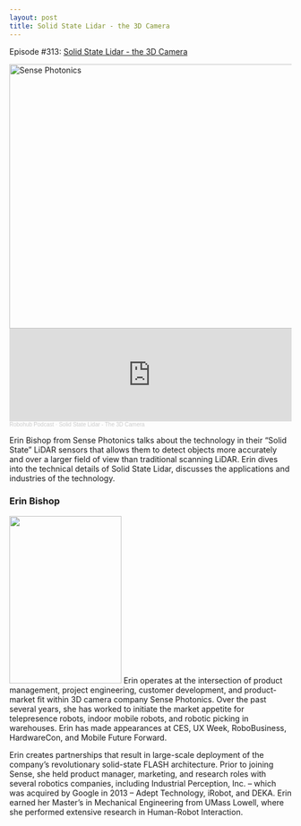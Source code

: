 ```yaml
---
layout: post
title: Solid State Lidar - the 3D Camera
---
```

Episode #313: <a href="https://robohub.org/solid-state-lidar-the-3d-camera/">Solid State Lidar - the 3D Camera</a>

<img src="https://robohub.org/wp-content/uploads/2020/06/point-cloud-building.png" alt="Sense Photonics" width="960" height="472" class="aligncenter size-full wp-image-174238" />

<iframe width="100%" height="166" scrolling="no" frameborder="no" allow="autoplay" src="https://w.soundcloud.com/player/?url=https%3A//api.soundcloud.com/tracks/848691523&color=%23ff5500&auto_play=false&hide_related=false&show_comments=true&show_user=true&show_reposts=false&show_teaser=true"></iframe><div style="font-size: 10px; color: #cccccc;line-break: anywhere;word-break: normal;overflow: hidden;white-space: nowrap;text-overflow: ellipsis; font-family: Interstate,Lucida Grande,Lucida Sans Unicode,Lucida Sans,Garuda,Verdana,Tahoma,sans-serif;font-weight: 100;"><a href="https://soundcloud.com/robohubpodcast" title="Robohub Podcast" target="_blank" style="color: #cccccc; text-decoration: none;" rel="noopener noreferrer">Robohub Podcast</a> · <a href="https://soundcloud.com/robohubpodcast/solid-state-lidar-the-3d-camera" title="Solid State Lidar - The 3D Camera" target="_blank" style="color: #cccccc; text-decoration: none;" rel="noopener noreferrer">Solid State Lidar - The 3D Camera</a></div>

Erin Bishop from Sense Photonics talks about the technology in their “Solid State” LiDAR sensors that allows them to detect objects more accurately and over a larger field of view than traditional scanning LiDAR. Erin dives into the technical details of Solid State Lidar, discusses the applications and industries of the technology.

<h3>Erin Bishop</h3>
<img src="https://robohub.org/wp-content/uploads/2020/06/rapacki-headshot-portrait-resized.jpg" alt="" width="200" height="299" class="alignleft size-full wp-image-174243" />
Erin operates at the intersection of product management, project engineering, customer development, and product-market fit within 3D camera company Sense Photonics. Over the past several years, she has worked to initiate the market appetite for telepresence robots, indoor mobile robots, and robotic picking in warehouses. Erin has made appearances at CES, UX Week, RoboBusiness, HardwareCon, and Mobile Future Forward.

Erin creates partnerships that result in large-scale deployment of the company’s revolutionary solid-state FLASH architecture. Prior to joining Sense, she held product manager, marketing, and research roles with several robotics companies, including Industrial Perception, Inc. – which was acquired by Google in 2013 – Adept Technology, iRobot, and DEKA. Erin earned her Master’s in Mechanical Engineering from UMass Lowell, where she performed extensive research in Human-Robot Interaction.

<p>&nbsp;</p>
